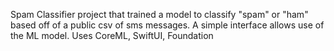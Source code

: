 Spam Classifier project that trained a model to classify "spam" or "ham" based off of a public csv of sms messages. A simple interface allows use of the ML model. Uses CoreML, SwiftUI, Foundation 
